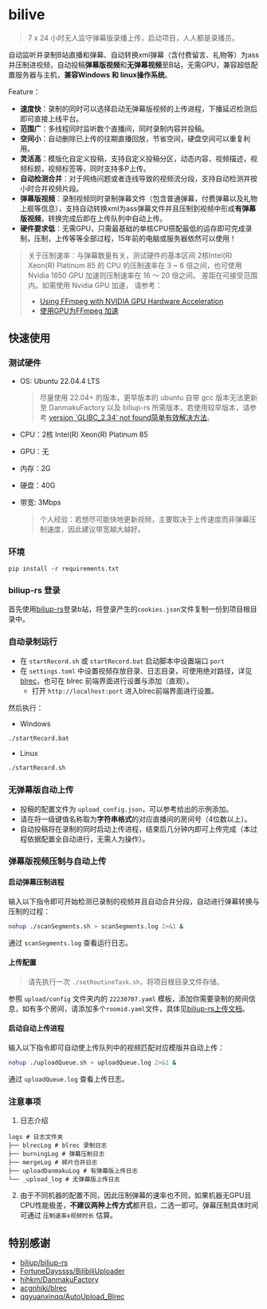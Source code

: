 # bilive

> 7 x 24 小时无人监守弹幕版录播上传，启动项目，人人都是录播员。

自动监听并录制B站直播和弹幕、自动转换xml弹幕（含付费留言、礼物等）为ass并压制进视频，自动投稿**弹幕版视频**和**无弹幕视频**至B站，无需GPU，兼容超低配置服务器与主机，**兼容Windows 和 linux操作系统**。


Feature：

- **速度快**：录制的同时可以选择启动无弹幕版视频的上传进程，下播延迟检测后即可直接上线平台。
- **范围广**：多线程同时监听数个直播间，同时录制内容并投稿。
- **空间小**：自动删除已上传的往期直播回放，节省空间，硬盘空间可以重复利用。
- **灵活高**：模版化自定义投稿，支持自定义投稿分区，动态内容，视频描述，视频标题，视频标签等，同时支持多P上传。
- **自动检测合并**：对于网络问题或者连线导致的视频流分段，支持自动检测并按小时合并视频片段。
- **弹幕版视频**：录制视频同时录制弹幕文件（包含普通弹幕，付费弹幕以及礼物上舰等信息），支持自动转换xml为ass弹幕文件并且压制到视频中形成**有弹幕版视频**，转换完成后即在上传队列中自动上传。
- **硬件要求低**：无需GPU，只需最基础的单核CPU搭配最低的运存即可完成录制，压制，上传等等全部过程，15年前的电脑或服务器依然可以使用！
> 关于压制速率：与弹幕数量有关，测试硬件的基本区间 2核Intel(R) Xeon(R) Platinum 85 的 CPU 的压制速率在 3 ~ 6 倍之间，也可使用 Nvidia 1650 GPU 加速则压制速率在 16 ～ 20 倍之间。 差距在可接受范围内。如需使用 Nvidia GPU 加速，
> 请参考：
> + [Using FFmpeg with NVIDIA GPU Hardware Acceleration](https://docs.nvidia.com/video-technologies/video-codec-sdk/12.0/ffmpeg-with-nvidia-gpu/index.html)
> + [使用GPU为FFmpeg 加速](https://yukihane.work/li-gong/ffmpeg-with-gpu)

## 快速使用
### 测试硬件
+ OS: Ubuntu 22.04.4 LTS

  >尽量使用 22.04+ 的版本，更早版本的 ubuntu 自带 gcc 版本无法更新至 DanmakuFactory 以及 biliup-rs 所需版本，若使用较早版本，请参考 [version `GLIBC_2.34‘ not found简单有效解决方法](https://blog.csdn.net/huazhang_001/article/details/128828999)。
+ CPU：2核 Intel(R) Xeon(R) Platinum 85
+ GPU：无
+ 内存：2G
+ 硬盘：40G
+ 带宽: 3Mbps
  > 个人经验：若想尽可能快地更新视频，主要取决于上传速度而非弹幕压制速度，因此建议带宽越大越好。
### 环境
```
pip install -r requirements.txt
```
### biliup-rs 登录
首先使用[biliup-rs](https://github.com/biliup/biliup-rs)登录b站，将登录产生的`cookies.json`文件复制一份到项目根目录中。

### 自动录制运行

- 在 `startRecord.sh` 或 `startRecord.bat` 启动脚本中设置端口 `port`
- 在 `settings.toml` 中设置视频存放目录、日志目录，可使用绝对路径，详见 [blrec](https://github.com/acgnhiki/blrec)，也可在 blrec 前端界面进行设置与添加（直观）。
  - 打开 `http://localhost:port` 进入blrec前端界面进行设置。

然后执行：
- Windows
```bash
./startRecord.bat
```
- Linux
```bash
./startRecord.sh
```

### 无弹幕版自动上传

- 投稿的配置文件为 `upload_config.json`，可以参考给出的示例添加。
- 请在将一级键值名称取为**字符串格式**的对应直播间的房间号（4位数以上）。
- 自动投稿将在录制的同时启动上传进程，结束后几分钟内即可上传完成（本过程依据配置全自动进行，无需人为操作）。


### 弹幕版视频压制与自动上传

#### 启动弹幕压制进程

输入以下指令即可开始检测已录制的视频并且自动合并分段，自动进行弹幕转换与压制的过程：


```bash
nohup ./scanSegments.sh > scanSegments.log 2>&1 & 
```
通过 `scanSegments.log` 查看运行日志。

#### 上传配置

> 请先执行一次 `./setRoutineTask.sh`，将项目根目录文件存储。

参照 `upload/config` 文件夹内的 `22230707.yaml` 模板，添加你需要录制的房间信息，如有多个房间，请添加多个`roomid.yaml`文件，具体见[biliup-rs上传文档](https://biliup.github.io/biliup-rs/Guide.html#useage)。

#### 启动自动上传进程

输入以下指令即可自动使上传队列中的视频匹配对应模版并自动上传：

```bash
nohup ./uploadQueue.sh > uploadQueue.log 2>&1 &
```
通过 `uploadQueue.log` 查看上传日志。

### 注意事项

1. 日志介绍
```
logs # 日志文件夹
├── blrecLog # blrec 录制日志
├── burningLog # 弹幕压制日志
├── mergeLog # 碎片合并日志
├── uploadDanmakuLog # 有弹幕版上传日志
└── _upload_log # 无弹幕版上传日志
```

2. 由于不同机器的配置不同，因此压制弹幕的速率也不同，如果机器无GPU且CPU性能极差，**不建议两种上传方式**都开启，二选一即可。弹幕压制具体时间可通过 `压制速率x视频时长` 估算。


## 特别感谢

- [biliup/biliup-rs](https://github.com/biliup/biliup-rs)
- [FortuneDayssss/BilibiliUploader](https://github.com/FortuneDayssss/BilibiliUploader)
- [hihkm/DanmakuFactory](https://github.com/hihkm/DanmakuFactory)
- [acgnhiki/blrec](https://github.com/acgnhiki/blrec)
- [qqyuanxinqq/AutoUpload_Blrec](https://github.com/qqyuanxinqq/AutoUpload_Blrec)